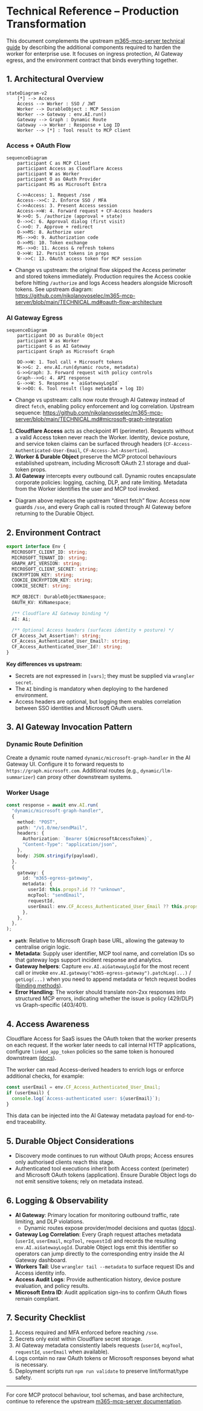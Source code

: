 # Technical Reference – Production Transformation

This document complements the upstream
[m365-mcp-server technical guide](https://github.com/nikolanovoselec/m365-mcp-server/blob/main/TECHNICAL.md)
by describing the additional components required to harden the worker
for enterprise use. It focuses on ingress protection, AI Gateway egress,
and the environment contract that binds everything together.

## 1. Architectural Overview

```mermaid
stateDiagram-v2
    [*] --> Access
    Access --> Worker : SSO / JWT
    Worker --> DurableObject : MCP Session
    Worker --> Gateway : env.AI.run()
    Gateway --> Graph : Dynamic Route
    Gateway --> Worker : Response + Log ID
    Worker --> [*] : Tool result to MCP client
```

### Access + OAuth Flow

```mermaid
sequenceDiagram
    participant C as MCP Client
    participant Access as Cloudflare Access
    participant W as Worker
    participant O as OAuth Provider
    participant MS as Microsoft Entra

    C->>Access: 1. Request /sse
    Access-->>C: 2. Enforce SSO / MFA
    C->>Access: 3. Present Access session
    Access->>W: 4. Forward request + CF-Access headers
    W->>O: 5. /authorize (approval + state)
    O-->>C: 6. Approval dialog (first visit)
    C->>O: 7. Approve + redirect
    O->>MS: 8. Authorize user
    MS-->>O: 9. Authorization code
    O->>MS: 10. Token exchange
    MS-->>O: 11. Access & refresh tokens
    O->>W: 12. Persist tokens in props
    W-->>C: 13. OAuth access token for MCP session
```

- Change vs upstream: the original flow skipped the Access perimeter and stored tokens immediately. Production
  requires the Access cookie before hitting `/authorize` and logs Access headers alongside Microsoft tokens.
  See upstream diagram: https://github.com/nikolanovoselec/m365-mcp-server/blob/main/TECHNICAL.md#oauth-flow-architecture

### AI Gateway Egress

```mermaid
sequenceDiagram
    participant DO as Durable Object
    participant W as Worker
    participant G as AI Gateway
    participant Graph as Microsoft Graph

    DO->>W: 1. Tool call + Microsoft tokens
    W->>G: 2. env.AI.run(dynamic route, metadata)
    G->>Graph: 3. Forward request with policy controls
    Graph-->>G: 4. API response
    G-->>W: 5. Response + `aiGatewayLogId`
    W->>DO: 6. Tool result (logs metadata + log ID)
```

- Change vs upstream: calls now route through AI Gateway instead of direct `fetch`, enabling policy enforcement
  and log correlation. Upstream sequence: https://github.com/nikolanovoselec/m365-mcp-server/blob/main/TECHNICAL.md#microsoft-graph-integration

1. **Cloudflare Access** acts as checkpoint #1 (perimeter). Requests without a valid Access token never
   reach the Worker. Identity, device posture, and service token claims can be surfaced through headers
   (`CF-Access-Authenticated-User-Email`, `CF-Access-Jwt-Assertion`).
2. **Worker & Durable Object** preserve the MCP protocol behaviours established upstream, including
   Microsoft OAuth 2.1 storage and dual-token props.
3. **AI Gateway** intercepts every outbound call. Dynamic routes encapsulate corporate policies: logging,
   caching, DLP, and rate limiting. Metadata from the Worker identifies the user and MCP tool invoked.

- Diagram above replaces the upstream “direct fetch” flow: Access now guards `/sse`, and every Graph call is
  routed through AI Gateway before returning to the Durable Object.

## 2. Environment Contract

```ts
export interface Env {
  MICROSOFT_CLIENT_ID: string;
  MICROSOFT_TENANT_ID: string;
  GRAPH_API_VERSION: string;
  MICROSOFT_CLIENT_SECRET: string;
  ENCRYPTION_KEY: string;
  COOKIE_ENCRYPTION_KEY: string;
  COOKIE_SECRET: string;

  MCP_OBJECT: DurableObjectNamespace;
  OAUTH_KV: KVNamespace;

  /** Cloudflare AI Gateway binding */
  AI: Ai;

  /** Optional Access headers (surfaces identity + posture) */
  CF_Access_Jwt_Assertion?: string;
  CF_Access_Authenticated_User_Email?: string;
  CF_Access_Authenticated_User_Id?: string;
}
```

**Key differences vs upstream:**
- Secrets are not expressed in `[vars]`; they must be supplied via `wrangler secret`.
- The `AI` binding is mandatory when deploying to the hardened environment.
- Access headers are optional, but logging them enables correlation between SSO identities
  and Microsoft OAuth users.

## 3. AI Gateway Invocation Pattern

### Dynamic Route Definition

Create a dynamic route named `dynamic/microsoft-graph-handler` in the AI Gateway UI. Configure it to
forward requests to `https://graph.microsoft.com`. Additional routes (e.g., `dynamic/llm-summarizer`)
can proxy other downstream systems.

### Worker Usage

```ts
const response = await env.AI.run(
  "dynamic/microsoft-graph-handler",
  {
    method: "POST",
    path: "/v1.0/me/sendMail",
    headers: {
      Authorization: `Bearer ${microsoftAccessToken}`,
      "Content-Type": "application/json",
    },
    body: JSON.stringify(payload),
  },
  {
    gateway: {
      id: "m365-egress-gateway",
      metadata: {
        userId: this.props?.id ?? "unknown",
        mcpTool: "sendEmail",
        requestId,
        userEmail: env.CF_Access_Authenticated_User_Email ?? this.props?.mail,
      },
    },
  },
);
```

- **`path`**: Relative to Microsoft Graph base URL, allowing the gateway to centralise origin logic.
- **Metadata**: Supply user identifier, MCP tool name, and correlation IDs so that gateway logs
  support incident response and analytics.
- **Gateway helpers**: Capture `env.AI.aiGatewayLogId` for the most recent call or invoke
  `env.AI.gateway("m365-egress-gateway").patchLog(...)` / `getLog(...)` when you need to append
  metadata or fetch request bodies ([binding methods](https://developers.cloudflare.com/ai-gateway/integrations/worker-binding-methods/)).
- **Error Handling**: The worker should translate non-2xx responses into structured MCP errors,
  indicating whether the issue is policy (429/DLP) vs Graph-specific (403/401).

## 4. Access Awareness

Cloudflare Access for SaaS issues the OAuth token that the worker presents on each request. If the worker later needs to call internal HTTP applications, configure `linked_app_token` policies so the same token is honoured downstream ([docs](https://developers.cloudflare.com/cloudflare-one/access-controls/applications/http-apps/mcp-servers/linked-apps/)).

The worker can read Access-derived headers to enrich logs or enforce additional checks, for example:

```ts
const userEmail = env.CF_Access_Authenticated_User_Email;
if (userEmail) {
  console.log(`Access-authenticated user: ${userEmail}`);
}
```

This data can be injected into the AI Gateway metadata payload for end-to-end traceability.

## 5. Durable Object Considerations

- Discovery mode continues to run without OAuth props; Access ensures only authorised clients
  reach this stage.
- Authenticated tool executions inherit both Access context (perimeter) and Microsoft OAuth tokens
  (application). Ensure Durable Object logs do not emit sensitive tokens; rely on metadata instead.

## 6. Logging & Observability

- **AI Gateway**: Primary location for monitoring outbound traffic, rate limiting, and DLP violations.
  - Dynamic routes expose provider/model decisions and quotas ([docs](https://developers.cloudflare.com/ai-gateway/features/dynamic-routing/)).
- **Gateway Log Correlation**: Every Graph request attaches metadata (`userId`, `userEmail`, `mcpTool`, `requestId`) and records the resulting `env.AI.aiGatewayLogId`. Durable Object logs emit this identifier so operators can jump directly to the corresponding entry inside the AI Gateway dashboard.
- **Workers Tail**: Use `wrangler tail --metadata` to surface request IDs and Access identity info.
- **Access Audit Logs**: Provide authentication history, device posture evaluation, and policy results.
- **Microsoft Entra ID**: Audit application sign-ins to confirm OAuth flows remain compliant.

## 7. Security Checklist

1. Access required and MFA enforced before reaching `/sse`.
2. Secrets only exist within Cloudflare secret storage.
3. AI Gateway metadata consistently labels requests (`userId`, `mcpTool`, `requestId`, `userEmail` when available).
4. Logs contain no raw OAuth tokens or Microsoft responses beyond what is necessary.
5. Deployment scripts run `npm run validate` to preserve lint/format/type safety.

---

For core MCP protocol behaviour, tool schemas, and base architecture, continue to reference the upstream
[m365-mcp-server documentation](https://github.com/nikolanovoselec/m365-mcp-server/blob/main/TECHNICAL.md).
